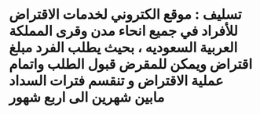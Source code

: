 
# تسليف :  موقع الكتروني لخدمات الاقتراض للأفراد في جميع انحاء مدن وقرى المملكة العربية السعوديه ، بحيث يطلب الفرد مبلغ اقتراض ويمكن للمقرض قبول الطلب واتمام عملية الاقتراض و تنقسم فترات السداد مابين شهرين الى اربع شهور 
